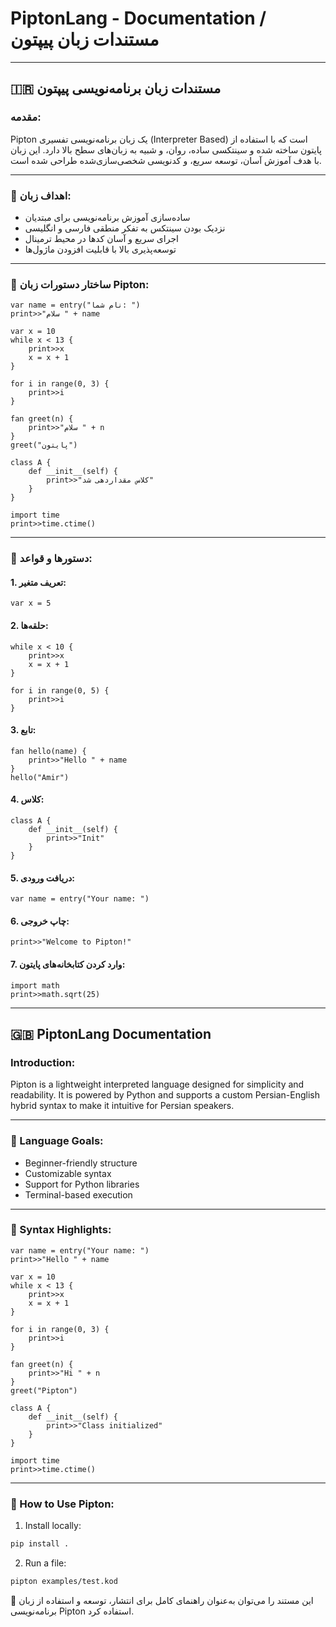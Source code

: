 # PiptonLang - Documentation / مستندات زبان پیپتون

---

## 🇮🇷 مستندات زبان برنامه‌نویسی پیپتون

### مقدمه:

Pipton یک زبان برنامه‌نویسی تفسیری (Interpreter Based) است که با استفاده از پایتون ساخته شده و سینتکسی ساده، روان، و شبیه به زبان‌های سطح بالا دارد. این زبان با هدف آموزش آسان، توسعه سریع، و کدنویسی شخصی‌سازی‌شده طراحی شده است.

---

### 🎯 اهداف زبان:

* ساده‌سازی آموزش برنامه‌نویسی برای مبتدیان
* نزدیک بودن سینتکس به تفکر منطقی فارسی و انگلیسی
* اجرای سریع و آسان کدها در محیط ترمینال
* توسعه‌پذیری بالا با قابلیت افزودن ماژول‌ها

---

### 📌 ساختار دستورات زبان Pipton:

```kod
var name = entry("نام شما: ")
print>>"سلام " + name

var x = 10
while x < 13 {
    print>>x
    x = x + 1
}

for i in range(0, 3) {
    print>>i
}

fan greet(n) {
    print>>"سلام " + n
}
greet("پایتون")

class A {
    def __init__(self) {
        print>>"کلاس مقداردهی شد"
    }
}

import time
print>>time.ctime()
```

---

### 🧠 دستورها و قواعد:

#### 1. تعریف متغیر:

```kod
var x = 5
```

#### 2. حلقه‌ها:

```kod
while x < 10 {
    print>>x
    x = x + 1
}

for i in range(0, 5) {
    print>>i
}
```

#### 3. تابع:

```kod
fan hello(name) {
    print>>"Hello " + name
}
hello("Amir")
```

#### 4. کلاس:

```kod
class A {
    def __init__(self) {
        print>>"Init"
    }
}
```

#### 5. دریافت ورودی:

```kod
var name = entry("Your name: ")
```

#### 6. چاپ خروجی:

```kod
print>>"Welcome to Pipton!"
```

#### 7. وارد کردن کتابخانه‌های پایتون:

```kod
import math
print>>math.sqrt(25)
```

---

## 🇬🇧 PiptonLang Documentation

### Introduction:

Pipton is a lightweight interpreted language designed for simplicity and readability. It is powered by Python and supports a custom Persian-English hybrid syntax to make it intuitive for Persian speakers.

---

### 🎯 Language Goals:

* Beginner-friendly structure
* Customizable syntax
* Support for Python libraries
* Terminal-based execution

---

### 📌 Syntax Highlights:

```kod
var name = entry("Your name: ")
print>>"Hello " + name

var x = 10
while x < 13 {
    print>>x
    x = x + 1
}

for i in range(0, 3) {
    print>>i
}

fan greet(n) {
    print>>"Hi " + n
}
greet("Pipton")

class A {
    def __init__(self) {
        print>>"Class initialized"
    }
}

import time
print>>time.ctime()
```

---

### 🔧 How to Use Pipton:

1. Install locally:

```bash
pip install .
```

2. Run a file:

```bash
pipton examples/test.kod
```





📌 این مستند را می‌توان به‌عنوان راهنمای کامل برای انتشار، توسعه و استفاده از زبان برنامه‌نویسی Pipton استفاده کرد.
